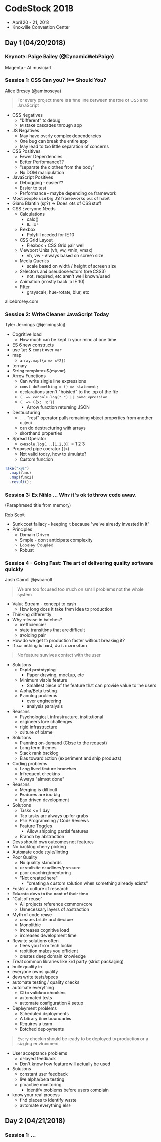 # CodeStock 2018

 * April 20 - 21, 2018
 * Knoxville Convention Center

## Day 1 (04/20/2018)

### Keynote: Paige Bailey (@DynamicWebPaige)

Magenta - AI music/art

### Session 1: CSS Can you? !== Should You?

Alice Brosey (@ambroseya)

> For every project there is a fine line between the role of CSS and JavaScript

* CSS Negatives
  * "Different" to debug
  * Mistake cascades through app
* JS Negatives
  * May have overly complex dependencies
  * One bug can break the entire app
  * May lead to too little separation of concerns
* CSS Positives
  * Fewer Dependencies
  * Better Performance??
  * "separate the clothes from the body"
  * No DOM manipulation
* JavaScript Positives
  * Debugging - easier??
  * Easier to test
  * Performance - maybe depending on framework
* Most people use big JS frameworks out of habit
* Giana Blantin (sp?) -> Does lots of CSS stuff 
* CSS Everyone Needs
  * Calculations
    * calc()
    * IE 10+
  * Flexbox
    * Polyfill needed for IE 10
  * CSS Grid Layout
    * Flexbox + CSS Grid pair well
  * Viewport Units (vh, vw, vmin, vmax)
    * vh, vw - Always based on screen size
  * Media Queries
    * scale based on width / height of screen size
  * Selectors and pseudoselectors (pre CSS3)
    * not, required, etc aren't well known/used
  * Animation (mostly back to IE 10)
  * Filter
    * grayscale, hue-rotate, blur, etc

alicebrosey.com

### Session 2: Write Cleaner JavaScript Today

Tyler Jennings (@jenningstcj)

* Cognitive load
  * How much can be kept in your mind at one time
* ES 6 new constructs
* use `let` & `const` over `var`
* map
  * `array.map({x => x*2})`
* ternary
* String templates ${myvar}
* Arrow Functions
  * Can write single line expressions
  * `const doSomething = () => statement;`
  * declarations aren't "hoisted" to the top of the file
  * `() => console.log("~") || someExpression`
  * `() => ({x: 'x'})`
    * Arrow function returning JSON
* Destructuring
  * `...` "rest" operator pulls remaining object properties from another object
  * can do destructuring with arrays
  * shorthand properties
* Spread Operator
  * `console.log(...[1,2,3])` = 1 2 3
* Proposed pipe operator (`|>`) 
  * Not valid today, how to simulate?
  * Custom function
```javascript
Take("xyz")
  .map(func)
  .map(func2)
  .result();
```

### Session 3: Ex Nihlo ... Why it's ok to throw code away.

(Paraphrased title from memory)

Rob Scott

* Sunk cost fallacy - keeping it because "we've already invested in it"
* Principles
  * Domain Driven
  * Simple - don't anticipate complexity
  * Loosley Coupled
  * Robust
  
### Session 4 - Going Fast: The art of delivering quality software quickly

Josh Carroll @jwcarroll

> We are too focused too much on small problems not the whole system

* Value Stream - concept to cash
  * How long does it take from idea to production
* Thinking differently
* Why release in batches?
  * inefficiencies
  * state transitions that are difficult
  * avoiding pain
* How do we get to production faster without breaking it?
* If something is hard, do it more often
> No feature survives contact with the user
* Solutions
  * Rapid prototyping
    * Paper drawing, mockup, etc
  * Minimum viable feature
    * Smallest piece of the feature that can provide value to the users
  * Alpha/Beta testing
  * Planning problems
    * over engineering
    * analysis paralysis
* Reasons
  * Psychological, infrastructure, institutional
  * engineers love challenges
  * rigid infrastructure
  * culture of blame
* Solutions
  * Planning on-demand (Close to the request)
  * Long term themes
  * Stack rank backlog
  * Bias toward action (experiment and ship products)
* Coding problems
  * Long lived feature branches
  * Infrequent checkins
  * Always "almost done"
* Reasons
  * Merging is difficult
  * Features are too big
  * Ego driven development
* Solutions
  * Tasks <= 1 day
  * Top tasks are always up for grabs
  * Pair Programming / Code Reviews
  * Feature Toggles
    * Allow shipping partial features
  * Branch by abstraction 
* Devs should own outcomes not features
* No backlog cherry picking
* Automate code style/linting
* Poor Quality 
  * No quality standards
  * unrealistic deadlines/pressure
  * poor coaching/mentoring
  * "Not created here"
    * "creating a custom solution when something already exists"
* Foster a culture of research
* Educate devs to the cost of their time
* "Cult of reuse"
  * All projects reference common/core
  * Unnecessary layers of abstraction
* Myth of code reuse
  * creates brittle architecture
  * Monolithic
  * increases cognitive load
  * increases development time
* Rewrite solutions often
  * frees you from tech lockin
  * repitition makes you efficient
  * creates deep domain knowledge
* Treat common libraries like 3rd party (strict packaging)
* build quality in
* everyone owns quality
* devs write tests/specs
* automate testing / quality checks
* automate everything
  * CI to validate checkins
  * automated tests
  * automate configuration & setup
* Deployment problems
  * Scheduled deployments
  * Arbitrary time boundaries
  * Requires a team
  * Botched deployments
> Every checkin should be ready to be deployed to production or a staging environment
* User acceptance problems
  * delayed feedback
  * Don't know how feature will actually be used
* Solutions
  * constant user feedback
  * live alpha/beta testing
  * proactive monitoring
    * identify problems before users complain
* know your real process
  * find places to identify waste
  * automate everything else

## Day 2 (04/21/2018)

### Session 1: ...